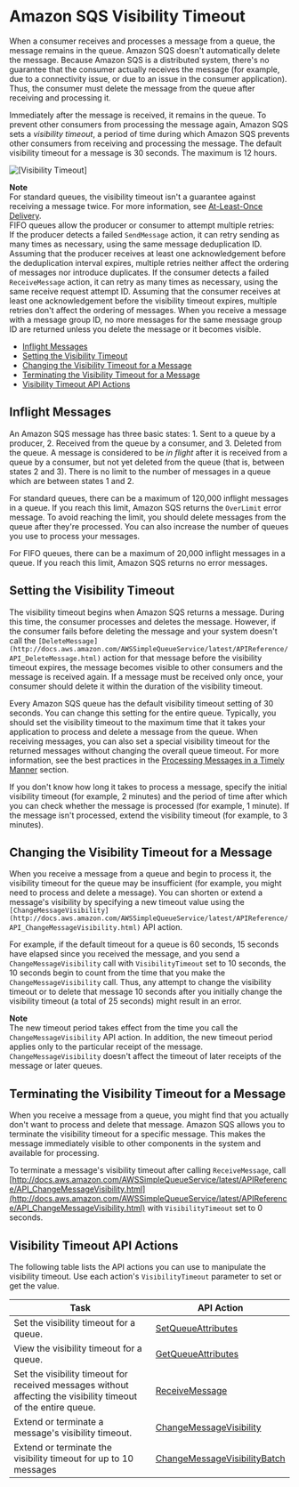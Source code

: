 # Amazon SQS Visibility Timeout<a name="sqs-visibility-timeout"></a>

When a consumer receives and processes a message from a queue, the message remains in the queue\. Amazon SQS doesn't automatically delete the message\. Because Amazon SQS is a distributed system, there's no guarantee that the consumer actually receives the message \(for example, due to a connectivity issue, or due to an issue in the consumer application\)\. Thus, the consumer must delete the message from the queue after receiving and processing it\.

Immediately after the message is received, it remains in the queue\. To prevent other consumers from processing the message again, Amazon SQS sets a *visibility timeout*, a period of time during which Amazon SQS prevents other consumers from receiving and processing the message\. The default visibility timeout for a message is 30 seconds\. The maximum is 12 hours\.

![\[Visibility Timeout\]](http://docs.aws.amazon.com/AWSSimpleQueueService/latest/SQSDeveloperGuide/images/Visibility_Timeout.png)

**Note**  
For standard queues, the visibility timeout isn't a guarantee against receiving a message twice\. For more information, see [At\-Least\-Once Delivery](standard-queues.md#standard-queues-at-least-once-delivery)\.  
FIFO queues allow the producer or consumer to attempt multiple retries:  
If the producer detects a failed `SendMessage` action, it can retry sending as many times as necessary, using the same message deduplication ID\. Assuming that the producer receives at least one acknowledgement before the deduplication interval expires, multiple retries neither affect the ordering of messages nor introduce duplicates\.
If the consumer detects a failed `ReceiveMessage` action, it can retry as many times as necessary, using the same receive request attempt ID\. Assuming that the consumer receives at least one acknowledgement before the visibility timeout expires, multiple retries don't affect the ordering of messages\.
When you receive a message with a message group ID, no more messages for the same message group ID are returned unless you delete the message or it becomes visible\.


+ [Inflight Messages](#inflight-messages)
+ [Setting the Visibility Timeout](#configuring-visibility-timeout)
+ [Changing the Visibility Timeout for a Message](#changing-message-visibility-timeout)
+ [Terminating the Visibility Timeout for a Message](#terminating-message-visibility-timeout)
+ [Visibility Timeout API Actions](#visibility-timeout-api-actions)

## Inflight Messages<a name="inflight-messages"></a>

An Amazon SQS message has three basic states: 1\. Sent to a queue by a producer, 2\. Received from the queue by a consumer, and 3\. Deleted from the queue\. A message is considered to be *in flight* after it is received from a queue by a consumer, but not yet deleted from the queue \(that is, between states 2 and 3\)\. There is no limit to the number of messages in a queue which are between states 1 and 2\.

For standard queues, there can be a maximum of 120,000 inflight messages in a queue\. If you reach this limit, Amazon SQS returns the `OverLimit` error message\. To avoid reaching the limit, you should delete messages from the queue after they're processed\. You can also increase the number of queues you use to process your messages\.

For FIFO queues, there can be a maximum of 20,000 inflight messages in a queue\. If you reach this limit, Amazon SQS returns no error messages\.

## Setting the Visibility Timeout<a name="configuring-visibility-timeout"></a>

The visibility timeout begins when Amazon SQS returns a message\. During this time, the consumer processes and deletes the message\. However, if the consumer fails before deleting the message and your system doesn't call the `[DeleteMessage](http://docs.aws.amazon.com/AWSSimpleQueueService/latest/APIReference/API_DeleteMessage.html)` action for that message before the visibility timeout expires, the message becomes visible to other consumers and the message is received again\. If a message must be received only once, your consumer should delete it within the duration of the visibility timeout\.

Every Amazon SQS queue has the default visibility timeout setting of 30 seconds\. You can change this setting for the entire queue\. Typically, you should set the visibility timeout to the maximum time that it takes your application to process and delete a message from the queue\. When receiving messages, you can also set a special visibility timeout for the returned messages without changing the overall queue timeout\. For more information, see the best practices in the [Processing Messages in a Timely Manner](sqs-standard-fifo-queue-best-practices.md#processing-messages-timely-manner) section\.

If you don't know how long it takes to process a message, specify the initial visibility timeout \(for example, 2 minutes\) and the period of time after which you can check whether the message is processed \(for example, 1 minute\)\. If the message isn't processed, extend the visibility timeout \(for example, to 3 minutes\)\.

## Changing the Visibility Timeout for a Message<a name="changing-message-visibility-timeout"></a>

When you receive a message from a queue and begin to process it, the visibility timeout for the queue may be insufficient \(for example, you might need to process and delete a message\)\. You can shorten or extend a message's visibility by specifying a new timeout value using the `[ChangeMessageVisibility](http://docs.aws.amazon.com/AWSSimpleQueueService/latest/APIReference/API_ChangeMessageVisibility.html)` API action\.

For example, if the default timeout for a queue is 60 seconds, 15 seconds have elapsed since you received the message, and you send a `ChangeMessageVisibility` call with `VisibilityTimeout` set to 10 seconds, the 10 seconds begin to count from the time that you make the `ChangeMessageVisibility` call\. Thus, any attempt to change the visibility timeout or to delete that message 10 seconds after you initially change the visibility timeout \(a total of 25 seconds\) might result in an error\.

**Note**  
The new timeout period takes effect from the time you call the `ChangeMessageVisibility` API action\. In addition, the new timeout period applies only to the particular receipt of the message\. `ChangeMessageVisibility` doesn't affect the timeout of later receipts of the message or later queues\.

## Terminating the Visibility Timeout for a Message<a name="terminating-message-visibility-timeout"></a>

When you receive a message from a queue, you might find that you actually don't want to process and delete that message\. Amazon SQS allows you to terminate the visibility timeout for a specific message\. This makes the message immediately visible to other components in the system and available for processing\. 

To terminate a message's visibility timeout after calling `ReceiveMessage`, call [http://docs.aws.amazon.com/AWSSimpleQueueService/latest/APIReference/API_ChangeMessageVisibility.html](http://docs.aws.amazon.com/AWSSimpleQueueService/latest/APIReference/API_ChangeMessageVisibility.html) with `VisibilityTimeout` set to 0 seconds\. 

## Visibility Timeout API Actions<a name="visibility-timeout-api-actions"></a>

The following table lists the API actions you can use to manipulate the visibility timeout\. Use each action's `VisibilityTimeout` parameter to set or get the value\.


| Task | API Action | 
| --- | --- | 
| Set the visibility timeout for a queue\. | [SetQueueAttributes](http://docs.aws.amazon.com/AWSSimpleQueueService/latest/APIReference/API_SetQueueAttributes.html) | 
| View the visibility timeout for a queue\. | [GetQueueAttributes](http://docs.aws.amazon.com/AWSSimpleQueueService/latest/APIReference/API_GetQueueAttributes.html) | 
| Set the visibility timeout for received messages without affecting the visibility timeout of the entire queue\.  | [ReceiveMessage](http://docs.aws.amazon.com/AWSSimpleQueueService/latest/APIReference/API_ReceiveMessage.html) | 
| Extend or terminate a message's visibility timeout\. | [ChangeMessageVisibility](http://docs.aws.amazon.com/AWSSimpleQueueService/latest/APIReference/API_ChangeMessageVisibility.html) | 
| Extend or terminate the visibility timeout for up to 10 messages | [ChangeMessageVisibilityBatch](http://docs.aws.amazon.com/AWSSimpleQueueService/latest/APIReference/API_ChangeMessageVisibilityBatch.html) | 